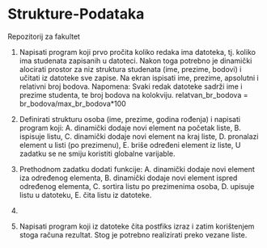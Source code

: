 # Strukture-Podataka
Repozitorij za fakultet
1. Napisati program koji prvo pročita koliko redaka ima datoteka, tj. koliko ima studenata
zapisanih u datoteci. Nakon toga potrebno je dinamički alocirati prostor za niz struktura
studenata (ime, prezime, bodovi) i učitati iz datoteke sve zapise. Na ekran ispisati ime,
prezime, apsolutni i relativni broj bodova.
Napomena: Svaki redak datoteke sadrži ime i prezime studenta, te broj bodova na kolokviju.
relatvan_br_bodova = br_bodova/max_br_bodova*100

2. Definirati strukturu osoba (ime, prezime, godina rođenja) i napisati program koji:
A. dinamički dodaje novi element na početak liste,
B. ispisuje listu,
C. dinamički dodaje novi element na kraj liste,
D. pronalazi element u listi (po prezimenu),
E. briše određeni element iz liste,
U zadatku se ne smiju koristiti globalne varijable.

3. Prethodnom zadatku dodati funkcije:
A. dinamički dodaje novi element iza određenog elementa,
B. dinamički dodaje novi element ispred određenog elementa,
C. sortira listu po prezimenima osoba,
D. upisuje listu u datoteku,
E. čita listu iz datoteke.

4.

5.  Napisati program koji iz datoteke čita postfiks izraz i zatim korištenjem stoga računa
rezultat. Stog je potrebno realizirati preko vezane liste.
